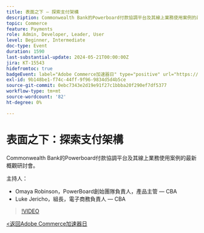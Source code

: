```yaml
---
title: 表面之下 — 探索支付架構
description: Commonwealth Bank的Powerboard付款協調平台及其線上業務使用案例的最新概觀研討會。
topic: Commerce
feature: Payments
role: Admin, Developer, Leader, User
level: Beginner, Intermediate
doc-type: Event
duration: 1590
last-substantial-update: 2024-05-21T00:00:00Z
jira: KT-15543
hidefromtoc: true
badgeEvent: label="Adobe Commerce加速器日" type="positive" url="https://experienceleague.adobe.com/zh-hant/docs/events/apac-commerce-recordings/2024/overview"
exl-id: 9b148be1-f74c-44ff-9f96-9834d5d4b5ce
source-git-commit: 0ebc7343e2d19e91f27c1bbba20f290ef7df5377
workflow-type: tm+mt
source-wordcount: '82'
ht-degree: 0%

---
```


# 表面之下：探索支付架構

Commonwealth Bank的Powerboard付款協調平台及其線上業務使用案例的最新概觀研討會。

主持人：

+ Omaya Robinson，PowerBoard創始團隊負責人，產品主管 — CBA
+ Luke Jericho，組長，電子商務負責人 — CBA

>[!VIDEO](https://video.tv.adobe.com/v/3429270/?learn=on)

[&lt;返回Adobe Commerce加速器日](./overview.md)
